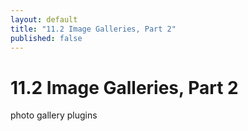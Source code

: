 ```yaml
---
layout: default
title: "11.2 Image Galleries, Part 2"
published: false
---
```


# 11.2 Image Galleries, Part 2

photo gallery plugins